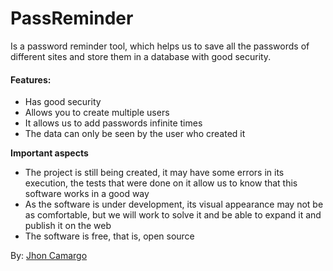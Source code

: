 # PassReminder

Is a password reminder tool, which helps us to save all the passwords of different sites and store them in a database with good security.

#### Features:

-   Has good security
-   Allows you to create multiple users
-   It allows us to add passwords infinite times
-   The data can only be seen by the user who created it

**Important aspects**

-   The project is still being created, it may have some errors in its execution, the tests that were done on it allow us to know that this software works in a good way
-   As the software is under development, its visual appearance may not be as comfortable, but we will work to solve it and be able to expand it and publish it on the web
-   The software is free, that is, open source

By: [Jhon Camargo](https://jhoncamargo.000webhostapp.com/)
